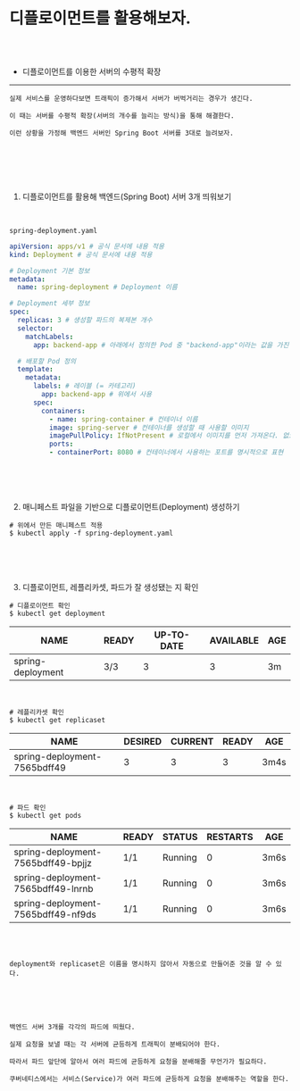 # 디플로이먼트를 활용해보자.

<br />
<br />

* 디플로이먼트를 이용한 서버의 수평적 확장

---

```
실제 서비스를 운영하다보면 트래픽이 증가해서 서버가 버벅거리는 경우가 생긴다.

이 때는 서버를 수평적 확장(서버의 개수를 늘리는 방식)을 통해 해결한다.

이런 상황을 가정해 백엔드 서버인 Spring Boot 서버를 3대로 늘려보자.
```

<br />
<br />
<br />
<br />

1. 디플로이먼트를 활용해 백엔드(Spring Boot) 서버 3개 띄워보기

<br />

`spring-deployment.yaml`

```yaml
apiVersion: apps/v1 # 공식 문서에 내용 적용
kind: Deployment # 공식 문서에 내용 적용

# Deployment 기본 정보
metadata:
  name: spring-deployment # Deployment 이름

# Deployment 세부 정보
spec:
  replicas: 3 # 생성할 파드의 복제본 개수
  selector:
    matchLabels:
      app: backend-app # 아래에서 정의한 Pod 중 "backend-app"이라는 값을 가진 파드를 선택

  # 배포할 Pod 정의
  template:
    metadata:
      labels: # 레이블 (= 카테고리)
        app: backend-app # 위에서 사용
      spec:
        containers:
          - name: spring-container # 컨테이너 이름
          image: spring-server # 컨테이너를 생성할 때 사용할 이미지
          imagePullPolicy: IfNotPresent # 로컬에서 이미지를 먼저 가져온다. 없으면 레지스트리에서 가져온다.
          ports:
          - containerPort: 8080 # 컨테이너에서 사용하는 포트를 명시적으로 표현
```

<br />
<br />
<br />

2. 매니페스트 파일을 기반으로 디플로이먼트(Deployment) 생성하기

```
# 위에서 만든 매니페스트 적용
$ kubectl apply -f spring-deployment.yaml
```

<br />
<br />
<br />

3. 디플로이먼트, 레플리카셋, 파드가 잘 생성됐는 지 확인

```
# 디플로이먼트 확인
$ kubectl get deployment
```

| NAME              | READY | UP-TO-DATE | AVAILABLE | AGE |
|-------------------|-------|------------|-----------|-----|
| spring-deployment | 3/3   | 3          | 3         | 3m  |

<br />

```
# 레플리카셋 확인
$ kubectl get replicaset
```

| NAME                        | DESIRED | CURRENT | READY | AGE  |
|-----------------------------|---------|---------|-------|------|
| spring-deployment-7565bdff49 | 3       | 3       | 3     | 3m4s |

<br />

```
# 파드 확인
$ kubectl get pods
```

| NAME                              | READY | STATUS  | RESTARTS | AGE  |
|-----------------------------------|-------|---------|----------|------|
| spring-deployment-7565bdff49-bpjjz | 1/1   | Running | 0        | 3m6s |
| spring-deployment-7565bdff49-lnrnb | 1/1   | Running | 0        | 3m6s |
| spring-deployment-7565bdff49-nf9ds | 1/1   | Running | 0        | 3m6s |

<br />
<br />

```
deployment와 replicaset은 이름을 명시하지 않아서 자동으로 만들어준 것을 알 수 있다.
```

<br />
<br />
<br />

```
백엔드 서버 3개를 각각의 파드에 띄웠다.

실제 요청을 보낼 때는 각 서버에 균등하게 트래픽이 분배되어야 한다.

따라서 파드 앞단에 알아서 여러 파드에 균등하게 요청을 분배해줄 무언가가 필요하다.

쿠버네티스에서는 서비스(Service)가 여러 파드에 균등하게 요청을 분배해주는 역할을 한다.
```

